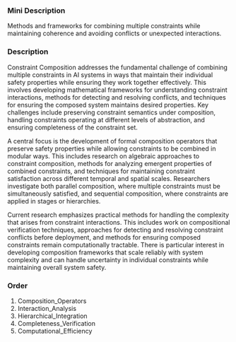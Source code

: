 ### Mini Description

Methods and frameworks for combining multiple constraints while maintaining coherence and avoiding conflicts or unexpected interactions.

### Description

Constraint Composition addresses the fundamental challenge of combining multiple constraints in AI systems in ways that maintain their individual safety properties while ensuring they work together effectively. This involves developing mathematical frameworks for understanding constraint interactions, methods for detecting and resolving conflicts, and techniques for ensuring the composed system maintains desired properties. Key challenges include preserving constraint semantics under composition, handling constraints operating at different levels of abstraction, and ensuring completeness of the constraint set.

A central focus is the development of formal composition operators that preserve safety properties while allowing constraints to be combined in modular ways. This includes research on algebraic approaches to constraint composition, methods for analyzing emergent properties of combined constraints, and techniques for maintaining constraint satisfaction across different temporal and spatial scales. Researchers investigate both parallel composition, where multiple constraints must be simultaneously satisfied, and sequential composition, where constraints are applied in stages or hierarchies.

Current research emphasizes practical methods for handling the complexity that arises from constraint interactions. This includes work on compositional verification techniques, approaches for detecting and resolving constraint conflicts before deployment, and methods for ensuring composed constraints remain computationally tractable. There is particular interest in developing composition frameworks that scale reliably with system complexity and can handle uncertainty in individual constraints while maintaining overall system safety.

### Order

1. Composition_Operators
2. Interaction_Analysis
3. Hierarchical_Integration
4. Completeness_Verification
5. Computational_Efficiency
